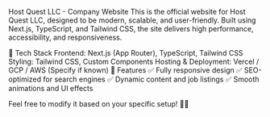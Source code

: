 Host Quest LLC - Company Website
This is the official website for Host Quest LLC, designed to be modern, scalable, and user-friendly. Built using Next.js, TypeScript, and Tailwind CSS, the site delivers high performance, accessibility, and responsiveness.

🌟 Tech Stack
Frontend: Next.js (App Router), TypeScript, Tailwind CSS
Styling: Tailwind CSS, Custom Components
Hosting & Deployment: Vercel / GCP / AWS (Specify if known)
🚀 Features
✅ Fully responsive design
✅ SEO-optimized for search engines
✅ Dynamic content and job listings
✅ Smooth animations and UI effects

Feel free to modify it based on your specific setup! 🚀🔥
